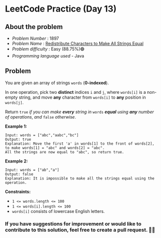 # LeetCode Practice  (Day 13)


## About the problem
- *Problem Number* : 1897
- *Problem Name* : [Redistribute Characters to Make All Strings Equal](https://leetcode.com/problems/redistribute-characters-to-make-all-strings-equal/description/ "https://leetcode.com/problems/redistribute-characters-to-make-all-strings-equal/description/")
- *Problem difficulty* : Easy (88.75%)🟢
- *Programming language used* - Java

## Problem



You are given an array of strings  `words`  (**0-indexed**).

In one operation, pick two  **distinct**  indices  `i`  and  `j`, where  `words[i]`  is a non-empty string, and move  **any**  character from  `words[i]`  to  **any**  position in  `words[j]`.

Return  `true`  _if you can make **every**  string in_ `words` _**equal** using  **any**  number of operations_, _and_ `false`  _otherwise_.

**Example 1:**

```
Input: words = ["abc","aabc","bc"]
Output: true
Explanation: Move the first 'a' in words[1] to the front of words[2],
to make words[1] = "abc" and words[2] = "abc".
All the strings are now equal to "abc", so return true.
```

**Example 2:**

```
Input: words = ["ab","a"]
Output: false
Explanation: It is impossible to make all the strings equal using the operation.
```

**Constraints:**

-   `1 <= words.length <= 100`
-   `1 <= words[i].length <= 100`
-   `words[i]`  consists of lowercase English letters.

### If you have suggestions for improvement or would like to contribute to this solution, feel free to create a pull request. 🙌😇
